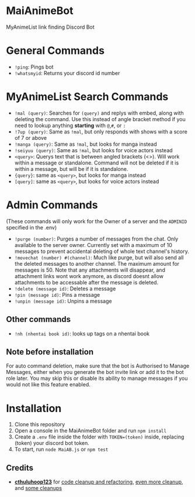 # MaiAnimeBot
MyAnimeList link finding Discord Bot

General Commands
=====
* ```!ping```: Pings bot<br>
* ```!whatsmyid```: Returns your discord id number<br>

MyAnimeList Search Commands
=====
* ```!mal (query)```: Searches for ```(query)``` and replys with embed, along with deleting the command. Use this instead of angle bracket method if you need to lookup anything __starting__ with `@`,`#`, or `:`<br>
* ```!7up (query)```: Same as `!mal`, but only responds with shows with a score of 7 or above<br>
* ```!manga (query)```: Same as `!mal`, but looks for manga instead<br>
* ```!seiyuu (query)```: Same as `!mal`, but looks for voice actors instead<br>
* ```<query>```: Querys text that is between angled brackets (<>). Will work within a message or standalone. Command will not be deleted if it is within a message, but will be if it is standalone.<br>
* ```{query}```: same as `<query>`, but looks for manga instead<br>
* ```[query]```: same as `<query>`, but looks for voice actors instead


Admin Commands
=====
(These commands will only work for the Owner of a server and the ```ADMINID``` specified in the .env)
* ```!purge (number)```: Purges a number of messages from the chat. Only available to the server owner. Currently set with a maximum of 10 messages to prevent accidental deleting of whole text channel's history.<br>
* ```!movechat (number) #(channel)```: Much like purge, but will also send all the deleted messages to another channel. The maximum amount for messages is 50. Note that any attachments will disappear, and attachment links wont work anymore, as discord doesnt allow attachments to be accessable after the message is deleted.<br>
* ```!delete (message id)```: Deletes a message<br>
* ```!pin (message id)```: Pins a message<br>
* ```!unpin (message id)```: Unpins a message<br>

## Other commands
* ```!nh (nhentai book id)```: looks up tags on a nhentai book

## Note before installation
For auto command deletion, make sure that the bot is Authorised to Manage Messages, either when you generate the bot invite link or add it to the bot role later. You may skip this or disable its ability to manage messages if you would not like this feature enabled.

Installation
=====
1) Clone this repository
2) Open a console in the MaiAnimeBot folder and run ```npm install```
3) Create a ```.env``` file inside the folder with ```TOKEN=(token)``` inside, replacing (token) your discord bot token.
4) To start, run ```node MaiAB.js``` or ```npm test```

## Credits
* [__cthuluhoop123__](https://github.com/cthuluhoop123) for [code cleanup and refactoring](https://github.com/YabaiNyan/MaiAnimeBot/pull/1), [even more cleanup](https://github.com/YabaiNyan/MaiAnimeBot/pull/2), and [some cleanups](https://github.com/YabaiNyan/MaiAnimeBot/pull/3)
